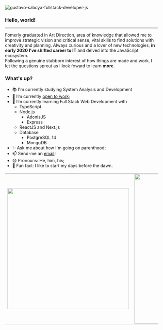 ![gustavo-saboya-fullstack-developer-js](https://user-images.githubusercontent.com/64825005/103375108-0d268c00-4ab8-11eb-9f14-ff4f3fee877b.png)
### Hello, world!
---
  Fomerly graduated in Art Direction, area of knowledge that allowed me to improve strategic vision and critical sense, vital skills to find solutions with creativity and planning. Always curious and a lover of new technologies, **in early 2020 I've shifted career to IT** and delved into the JavaScript ecosystem.  
Following a genuine stubborn interest of how things are made and work, I let the questions sprout as I look foward to learn __more__.
### What's up?
- 📚 I'm currently studying System Analysis and Development
- 🔭 I’m currently [open to work](https://www.linkedin.com/in/saboyagustavo/);
- 🌱 I’m currently learning Full Stack Web Development with 
  - TypeScript
  - Node.js
    - AdonisJS
    - Express
  - ReactJS and Next.js 
  - Database
    - PostgreSQL 14
    - MongoDB
- ✨ Ask me about how I'm going on parenthood;
- 📫 Send-me an [email](mailto:saboya.gustavo@gmail.com)!
- 😄 Pronouns: He, him, his;
- 🌅 Fun fact: I like to start my days before the dawn.

<center>
  <table>
    <tr>
        <td><img width="400px" align="left" src="https://github-readme-stats.vercel.app/api/top-langs/?username=saboyagustavo&hide=html&layout=compact&theme=dark" /></td>
        <td><img width="495px" align="left" src="https://github-readme-stats.vercel.app/api?username=saboyagustavo&theme=dark"/></td>
    </tr>   
  </table>
</center>


<!--
**saboyagustavo/saboyagustavo** is a  _special_ ✨ repository because its `README.md` (this file) appears on your GitHub profile
- 👯 I’m looking to collaborate on
-->
